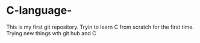 # C-language-

This is my first git repository.
Tryin to learn C from scratch for the first time.
Trying new things wth git hub and C

